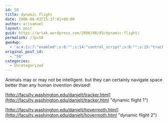 ```yaml
---
id: 58
title: dynamic flight
date: 2006-08-03T15:37:01+00:00
author: arisamuel
layout: post
guid: https://ariak.wordpress.com/2006/08/03/dynamic-flight/
permalink: /?p=58
gwo4wp:
  - 'a:4:{s:7:"enabled";s:0:"";s:14:"control_script";s:0:"";s:15:"tracking_script";s:0:"";s:17:"conversion_script";s:0:"";}'
original_post_id:
  - "58"
categories:
  - Uncategorized
---
```

Animals may or may not be intelligent. but they can certainly navigate space better than any human invention devised!

[http://faculty.washington.edu/danielt/tracker.html](http://faculty.washington.edu/danielt/tracker.html "dynamic flight 1")

[http://faculty.washington.edu/danielt/hovermoth.html](http://faculty.washington.edu/danielt/hovermoth.html "dynamic flight 2")